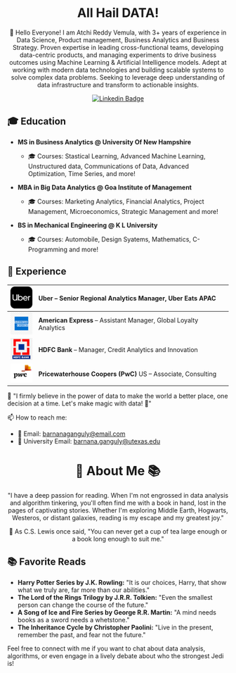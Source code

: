 <div align="center">
<h1>All Hail DATA!</h1>

👋 Hello Everyone! I am Atchi Reddy Vemula, with 3+ years of experience in Data Science, Product management, Business Analytics and Business Strategy. Proven expertise in leading cross-functional teams, developing data-centric products, and managing experiments to drive business outcomes using Machine Learning & Artificial Intelligence models. Adept at working with modern data technologies and building scalable systems to solve complex data problems. Seeking to leverage deep understanding of data infrastructure and transform to actionable insights.

[![Linkedin Badge](https://img.shields.io/badge/-AtchiReddyVemula-blue?style=flat-square&logo=Linkedin&logoColor=white&link=https://www.linkedin.com/in/atchi-reddy-v-24a108138/)](https://www.linkedin.com/in/atchi-reddy-v-24a108138/)



</div>

## 🎓 Education

- **MS in Business Analytics @ University Of New Hampshire**
  - 🎓 Courses: Stastical Learning, Advanced Machine Learning, Unstructured data, Communications of Data, Advanced Optimization, Time Series, and more!

- **MBA in Big Data Analytics @ Goa Institute of Management**
  - 🎓 Courses: Marketing Analytics, Financial Analytics, Project Management, Microeconomics, Strategic Management and more!

- **BS in Mechanical Engineering @ K L University**
  - 🎓 Courses: Automobile, Design Syatems, Mathematics, C-Programming and more!


## 🔭 Experience

| <img src="https://github.com/BarnanaGanguly/BarnanaGanguly/blob/3f09cc480396e19b6b25cb7656a4e91a33ed5247/Uber_Logo.png" width="50"> | **Uber** – Senior Regional Analytics Manager, Uber Eats APAC |
|:---:|:---|
| <img src="https://github.com/BarnanaGanguly/BarnanaGanguly/blob/3f09cc480396e19b6b25cb7656a4e91a33ed5247/Amex_Logo.png" width="50"> | **American Express** – Assistant Manager, Global Loyalty Analytics |
| <img src="https://github.com/BarnanaGanguly/BarnanaGanguly/blob/3f09cc480396e19b6b25cb7656a4e91a33ed5247/HDFC_Logo.png" width="50"> | **HDFC Bank** – Manager, Credit Analytics and Innovation |
| <img src="https://github.com/BarnanaGanguly/BarnanaGanguly/blob/733abe366d0268d6cf56cb91ad889f6b3abfbd7b/PwC_Logo.jpeg" width="50"> | **Pricewaterhouse Coopers (PwC)** US – Associate, Consulting |




📢 "I firmly believe in the power of data to make the world a better place, one decision at a time. Let's make magic with data! 🌟"

📫 How to reach me:
- 📧 Email: barnanaganguly@email.com
- 📧 University Email: barnana.ganguly@utexas.edu
</div>

<div align="center">
  <h1>📖 About Me 📚</h1>
  

"I have a deep passion for reading. When I'm not engrossed in data analysis and algorithm tinkering, you'll often find me with a book in hand, lost in the pages of captivating stories. Whether I'm exploring Middle Earth, Hogwarts, Westeros, or distant galaxies, reading is my escape and my greatest joy."</p>
  <p>🦅 As C.S. Lewis once said, "You can never get a cup of tea large enough or a book long enough to suit me."  </p>
</div>

## 📚 Favorite Reads

- **Harry Potter Series by J.K. Rowling:** "It is our choices, Harry, that show what we truly are, far more than our abilities."
- **The Lord of the Rings Trilogy by J.R.R. Tolkien:** "Even the smallest person can change the course of the future."
- **A Song of Ice and Fire Series by George R.R. Martin:** "A mind needs books as a sword needs a whetstone."
- **The Inheritance Cycle by Christopher Paolini:** "Live in the present, remember the past, and fear not the future."

Feel free to connect with me if you want to chat about data analysis, algorithms, or even engage in a lively debate about who the strongest Jedi is!
